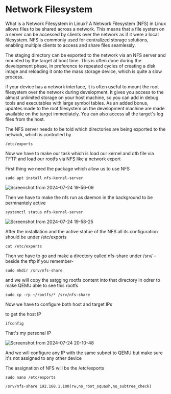 # Network Filesystem


What is a Network Filesystem in Linux?
A Network Filesystem (NFS) in Linux allows files to be shared across a network. This means that a file system on a server can be accessed by clients over the network as if it were a local filesystem. 
NFS is commonly used for centralized storage solutions, enabling multiple clients to access and share files seamlessly.


The staging directory can be exported to the network via an
NFS server and mounted by the target at boot time. This is often done during the
development phase, in preference to repeated cycles of creating a disk image and
reloading it onto the mass storage device, which is quite a slow process.


if your device has a network interface, it is often useful to mount the root filesystem over
the network during development. It gives you access to the almost unlimited storage on
your host machine, so you can add in debug tools and executables with large symbol tables.
As an added bonus, updates made to the root filesystem on the development machine are
made available on the target immediately. You can also access all the target's log files from
the host.


The NFS server needs to be told which directories are being exported to the network, which
is controlled by

```
/etc/exports
```
Now we have to make our task which is load our kernel and dtb file via TFTP and load our rootfs via NFS like a network expert


First thing we need the package which allow us to use NFS

```
sudo apt install nfs-kernel-server
```


![Screenshot from 2024-07-24 19-56-09](https://github.com/user-attachments/assets/210269ef-4a04-4e18-a23e-bf331abbb061)


Then we have to make the nfs run as daemon in the background to be permnantely active

```
systemctl status nfs-kernel-server
```

![Screenshot from 2024-07-24 19-58-25](https://github.com/user-attachments/assets/646a9d54-da3c-4821-b2c5-79ba84f70bc4)



After the installation and the active statue of the NFS all its configuration should be under /etc/exports
```
cat /etc/exports
```


Then we have to go and make a directory called nfs-share under /srv/ -beside the tftp if you remember-

```
sudo mkdir /srv/nfs-share
```


and we will copy the satgging rootfs content into that directory in odrer to make QEMU able to see this rootfs

```
sudo cp -rp ~/rootfs/* /srv/nfs-share
```


Now we have to configure both host and target IPs

to get the host IP

```
ifconfig
```

That's my personal IP

![Screenshot from 2024-07-24 20-10-48](https://github.com/user-attachments/assets/24ffc69e-4963-4fbc-87b8-8cf78f32dc22)



And we will configure any IP with the same subnet to QEMU but make sure it's not assigned to any other device

The assignation of NFS will be the /etc/exports


```
sudo nano /etc/exports

```
```
/srv/nfs-share 192.168.1.100(rw,no_root_squash,no_subtree_check)
```

